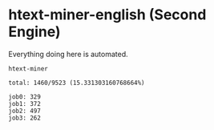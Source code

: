 # htext-miner-english (Second Engine)

Everything doing here is automated.

```
htext-miner

total: 1460/9523 (15.331303160768664%)

job0: 329
job1: 372
job2: 497
job3: 262
```